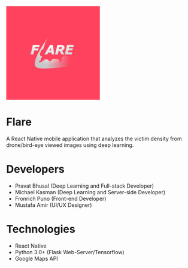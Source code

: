 <img src="https://github.com/Shadowsych/flare/blob/master/assets/splash.png" width="250" height="250"/>

# Flare
A React Native mobile application that analyzes the victim density from drone/bird-eye viewed images using deep learning.

# Developers
- Pravat Bhusal (Deep Learning and Full-stack Developer)
- Michael Kasman (Deep Learning and Server-side Developer)
- Fronrich Puno (Front-end Developer)
- Mustafa Amir (UI/UX Designer)

# Technologies
- React Native
- Python 3.0+ (Flask Web-Server/Tensorflow)
- Google Maps API
